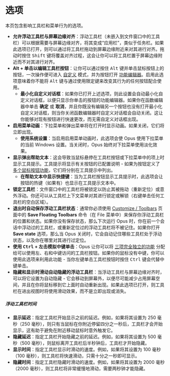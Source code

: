 # 选项

本页包含影响工具栏和菜单行为的选项。

- **允许浮动工具栏与屏幕边缘对齐**：浮动工具栏（未嵌入到文件窗口中的工具栏）可以根据需要与屏幕边缘对齐，将其变成“应用栏”，类似于任务栏。如果此选项已打开，则可以通过将工具栏拖动到屏幕边缘附近来对其进行对齐。拖动时按住 <kbd>Shift</kbd> 键将覆盖对齐过程，这会让你可以将工具栏置于屏幕边缘附近而不对其进行对齐。
- **Alt + 单击以编辑工具栏按钮**：让你可以通过按住 <kbd>Alt</kbd> 键并单击鼠标按钮上的按钮，一次操作便可进入 [自定义](/Manual/customize/README.zh.md) 模式，并为按钮打开 [功能编辑器](/Manual/customize/creating_your_own_buttons/command_editor/README.zh.md)。启用此选项意味着你不能将 <kbd>Alt</kbd> 键与通过使用限定键来改变其行为的任何按钮配合使用。
  - **最小化自定义对话框**：如果你已打开上述选项，则此设置会自动最小化自定义对话框，以便只显示你单击的按钮的功能编辑器。如果你在函数编辑器中单击 **确定** 或 **取消**，并且你既没有编辑另一个按钮也没有打开最小化自定义对话框，则当你关闭函数编辑器时自定义对话框会自动关闭。这让你能够对现有按钮进行快速更改，而无需自定义对话框出现。
- **启用菜单动画**：下拉菜单和弹出菜单将在打开时显示动画。如果关闭，它们将立即出现。
  - **使用系统设置**：当启用启用菜单动画时，此选项会使 Opus 使用下拉菜单的当前 Windows 设置。当关闭时，Opus 始终对下拉菜单使用淡化效果。
- **显示弹出帮助文本**：这会导致当鼠标悬停在工具栏按钮或下拉菜单中的项上时显示工具提示。工具提示将显示有关按钮的已配置说明 - 如果为按钮定义了 [多个鼠标按钮功能](/Manual/customize/creating_your_own_buttons/editing_the_toolbar/multiple_function_buttons.zh.md)，它们将分别在工具提示中列出。
  - **在帮助文本中显示快捷键**：当为工具栏按钮显示工具提示时，此选项会让按钮的热键（如果有）也显示在工具提示文本中。
- **锁定工具栏**：文件窗口中的工具栏将被锁定以防止其被拖动（重新定位）或意外浮动。你还可以从工具栏上下文菜单对其进行锁定或解锁（右键单击任何工具栏的空白区域）。
- **退出时自动保存浮动工具栏状态**：通常你必须使用 [Customize / Toolbars](/Manual/customize/the_customize_dialog/toolbars.zh.md) 页面中的 **Save Floating Toolbars** 命令（在 File 菜单中）来保存你浮动工具栏的位置和状态。如果你没有保存状态，那么下次运行 Opus 时，你在前一个会话中浮动过的工具栏，或重新定位过的浮动工具栏将不被记住。如果你打开 **Save state** 选项，那么当 Opus 关闭时，它会自动记住哪些工具栏处于浮动状态，以及你在哪里对其进行过定位。
- **使用 <kbd>Ctrl</kbd> + 左击模拟中键单击**：Opus 让你可以将 [三项完全独立的功能](/Manual/customize/creating_your_own_buttons/editing_the_toolbar/multiple_function_buttons.zh.md) 分配给可以使用左、右和中键访问的工具栏按钮。如果你的鼠标没有中键，你可以使用此选项来利用此功能 - 当你左键单击工具栏按钮时按住 <kbd>Ctrl</kbd> 键会代替中键单击。
- **隐藏和显示时滑动自动隐藏的浮动工具栏**：当浮动工具栏与屏幕边缘对齐时，可以将它设置为自动隐藏 - 它会移动到屏幕外，以便尽可能减少占用屏幕空间，并且在你将鼠标移到它上面时自动重新出现。如果此选项已打开，则工具栏在进出视图时将使用滑动效果，而不是立即出现或消失。

##### 浮动工具栏时间

- **显示延迟**：指定工具栏开始显示之前的延迟。例如，如果将其设置为 250 毫秒（250 毫秒），则只有当鼠标在你附近停留四分之一秒后，工具栏才会开始显示，这有助于避免在附近移动鼠标时意外触发它。
- **隐藏延迟**：指定工具栏开始隐藏之前的延迟。例如，如果将其设置为 500 毫秒（500 毫秒），则鼠标离开工具栏后半秒钟后，工具栏才开始隐藏。
- **显示时间**：指定工具栏显示时滑动的速度。例如，如果将其设置为 100 毫秒（100 毫秒），则工具栏将快速滑动，只需十分之一秒即可显示。
- **隐藏时间**：指定工具栏隐藏时滑动的速度。例如，如果将其设置为 2000 毫秒（2000 毫秒），则工具栏将非常缓慢地滑动，需要两秒钟才能隐藏。